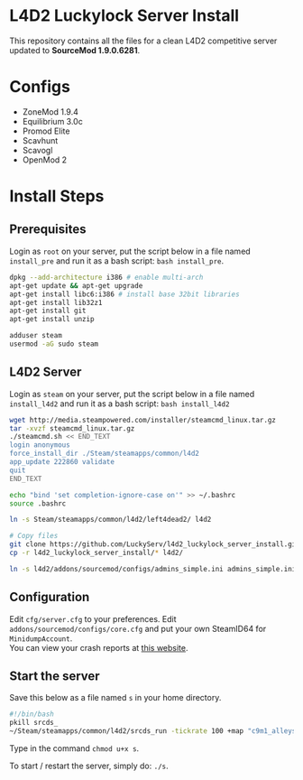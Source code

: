 # L4D2 Luckylock Server Install

This repository contains all the files for a clean L4D2 competitive server updated to **SourceMod 1.9.0.6281**.

# Configs

- ZoneMod 1.9.4
- Equilibrium 3.0c
- Promod Elite
- Scavhunt
- Scavogl
- OpenMod 2

# Install Steps

## Prerequisites

Login as `root` on your server, put the script below in a file named `install_pre` and run it as a bash script: `bash install_pre`.

``` bash
dpkg --add-architecture i386 # enable multi-arch
apt-get update && apt-get upgrade
apt-get install libc6:i386 # install base 32bit libraries
apt-get install lib32z1
apt-get install git
apt-get install unzip

adduser steam
usermod -aG sudo steam
```

## L4D2 Server

Login as `steam` on your server, put the script below in a file named `install_l4d2` and run it as a bash script: `bash install_l4d2`

``` bash
wget http://media.steampowered.com/installer/steamcmd_linux.tar.gz
tar -xvzf steamcmd_linux.tar.gz
./steamcmd.sh << END_TEXT
login anonymous
force_install_dir ./Steam/steamapps/common/l4d2
app_update 222860 validate
quit
END_TEXT

echo "bind 'set completion-ignore-case on'" >> ~/.bashrc
source .bashrc

ln -s Steam/steamapps/common/l4d2/left4dead2/ l4d2

# Copy files
git clone https://github.com/LuckyServ/l4d2_luckylock_server_install.git
cp -r l4d2_luckylock_server_install/* l4d2/

ln -s l4d2/addons/sourcemod/configs/admins_simple.ini admins_simple.ini
```

## Configuration

Edit `cfg/server.cfg` to your preferences.
Edit `addons/sourcemod/configs/core.cfg` and put your own SteamID64 for `MinidumpAccount`.  
You can view your crash reports at [this website](https://crash.limetech.org/).  

## Start the server

Save this below as a file named `s` in your home directory.  

``` bash
#!/bin/bash
pkill srcds_
~/Steam/steamapps/common/l4d2/srcds_run -tickrate 100 +map "c9m1_alleys" -maxplayers 10 +sv_clockcorrection_msecs 15 -timeout 10 -port 27015 +precache_all_survivors 1 &>> servLog &
```

Type in the command `chmod u+x s`.  

To start / restart the server, simply do: `./s`.
